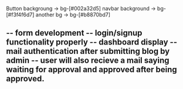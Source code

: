 Button backgroung -> bg-[#002a32d5]
navbar background -> bg-[#f3f4f6d7]
another bg -> bg-[#b8870bd7]


-- form development
-- login/signup functionality properly
-- dashboard display
-- mail authentication after submitting blog by admin
-- user will also recieve a mail saying waiting for approval and approved after being approved. 
-- 